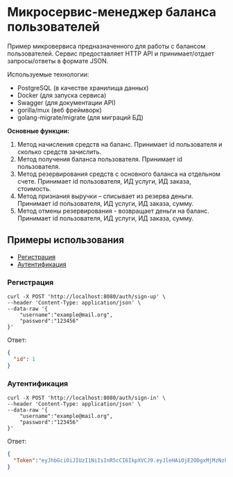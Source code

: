 # Микросервис-менеджер баланса пользователей
Пример микровервиса предназначенного для работы с балансом пользователей. Сервис предоставляет HTTP API и принимает/отдает запросы/ответы в формате JSON. 

Используемые технологии:
- PostgreSQL (в качестве хранилища данных)
- Docker (для запуска сервиса)
- Swagger (для документации API)
- gorilla/mux (веб фреймворк)
- golang-migrate/migrate (для миграций БД)

**Основные функции:**
1. Метод начисления средств на баланс. Принимает id пользователя и сколько средств зачислить.
2. Метод получения баланса пользователя. Принимает id пользователя.
3. Метод резервирования средств с основного баланса на отдельном счете. Принимает id пользователя, ИД услуги, ИД заказа, стоимость.
4. Метод признания выручки – списывает из резерва деньги. Принимает id пользователя, ИД услуги, ИД заказа, сумму.
5. Метод отмены резервирования - возвращает деньги на баланс. Принимает id пользователя, ИД услуги, ИД заказа, сумму.


## Примеры использования
- [Регистрация](#sign-up)
- [Аутентификация](#sign-in)

### Регистрация <a name="sign-up"></a>

```curl
curl -X POST 'http://localhost:8080/auth/sign-up' \
--header 'Content-Type: application/json' \
--data-raw '{
    "username":"example@mail.org",
    "password":"123456"
}'
```
Ответ:
```json
{
  "id": 1
}
```

### Аутентификация <a name="sign-in"></a>

```curl
curl -X POST 'http://localhost:8080/auth/sign-in' \
--header 'Content-Type: application/json' \
--data-raw '{
    "username":"example@mail.org",
    "password":"123456"
}'
```
Ответ:
```json
{
  "Token":"eyJhbGciOiJIUzI1NiIsInR5cCI6IkpXVCJ9.eyJleHAiOjE2ODgxMjMzNzksImlhdCI6MTY4ODExNjE3OSwiVXNlcklkIjoxfQ.tydIAyeaaZVP01mv5iEXGbkNbw4OhBZZn1mjwFe0TM8"
}
```
